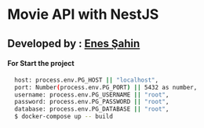 # Movie API with NestJS

## Developed by : [Enes Şahin](www.http://linkedin.com/enescyc)

#### For Start the project
```bash
  host: process.env.PG_HOST || "localhost",
  port: Number(process.env.PG_PORT) || 5432 as number,
  username: process.env.PG_USERNAME || "root",
  password: process.env.PG_PASSWORD || "root",
  database: process.env.PG_DATABASE || "root",
  $ docker-compose up -- build
```